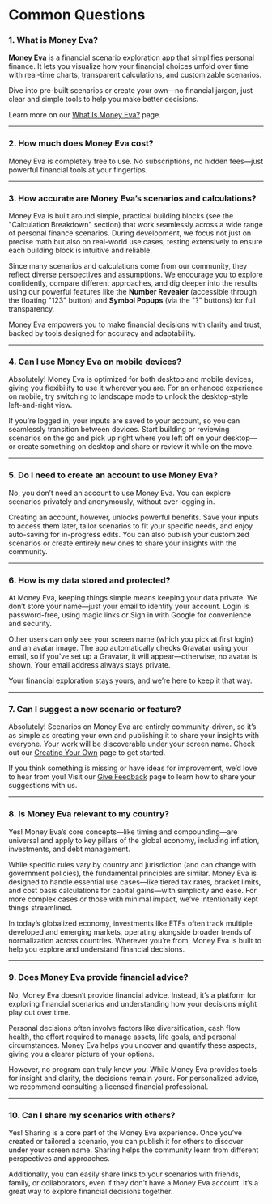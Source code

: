 # Common Questions

### 1. What is Money Eva?

<a href="https://moneyeva.com" target="_blank" rel="noopener">**Money Eva**</a> is a financial scenario exploration app that simplifies personal finance. It lets you visualize how your financial choices unfold over time with real-time charts, transparent calculations, and customizable scenarios.

Dive into pre-built scenarios or create your own—no financial jargon, just clear and simple tools to help you make better decisions.

Learn more on our [What Is Money Eva?](../intro/what-is-money-eva.md) page.

---

### 2. How much does Money Eva cost?

Money Eva is completely free to use. No subscriptions, no hidden fees—just powerful financial tools at your fingertips.

---

### 3. How accurate are Money Eva’s scenarios and calculations?

Money Eva is built around simple, practical building blocks (see the "Calculation Breakdown" section) that work seamlessly across a wide range of personal finance scenarios. During development, we focus not just on precise math but also on real-world use cases, testing extensively to ensure each building block is intuitive and reliable.

Since many scenarios and calculations come from our community, they reflect diverse perspectives and assumptions. We encourage you to explore confidently, compare different approaches, and dig deeper into the results using our powerful features like the **Number Revealer** (accessible through the floating "123" button) and **Symbol Popups** (via the "?" buttons) for full transparency.

Money Eva empowers you to make financial decisions with clarity and trust, backed by tools designed for accuracy and adaptability.

---

### 4. Can I use Money Eva on mobile devices?

Absolutely! Money Eva is optimized for both desktop and mobile devices, giving you flexibility to use it wherever you are. For an enhanced experience on mobile, try switching to landscape mode to unlock the desktop-style left-and-right view.

If you’re logged in, your inputs are saved to your account, so you can seamlessly transition between devices. Start building or reviewing scenarios on the go and pick up right where you left off on your desktop—or create something on desktop and share or review it while on the move.

---

### 5. Do I need to create an account to use Money Eva?

No, you don’t need an account to use Money Eva. You can explore scenarios privately and anonymously, without ever logging in.

Creating an account, however, unlocks powerful benefits. Save your inputs to access them later, tailor scenarios to fit your specific needs, and enjoy auto-saving for in-progress edits. You can also publish your customized scenarios or create entirely new ones to share your insights with the community.

---

### 6. How is my data stored and protected?

At Money Eva, keeping things simple means keeping your data private. We don’t store your name—just your email to identify your account. Login is password-free, using magic links or Sign in with Google for convenience and security.

Other users can only see your screen name (which you pick at first login) and an avatar image. The app automatically checks Gravatar using your email, so if you’ve set up a Gravatar, it will appear—otherwise, no avatar is shown. Your email address always stays private.

Your financial exploration stays yours, and we’re here to keep it that way.


---

### 7. Can I suggest a new scenario or feature?

Absolutely! Scenarios on Money Eva are entirely community-driven, so it’s as simple as creating your own and publishing it to share your insights with everyone. Your work will be discoverable under your screen name. Check out our [Creating Your Own](../guides/creating-your-own.md) page to get started.

If you think something is missing or have ideas for improvement, we’d love to hear from you! Visit our [Give Feedback](../community/give-feedback.md) page to learn how to share your suggestions with us.

---

### 8. Is Money Eva relevant to my country?

Yes! Money Eva’s core concepts—like timing and compounding—are universal and apply to key pillars of the global economy, including inflation, investments, and debt management.

While specific rules vary by country and jurisdiction (and can change with government policies), the fundamental principles are similar. Money Eva is designed to handle essential use cases—like tiered tax rates, bracket limits, and cost basis calculations for capital gains—with simplicity and ease. For more complex cases or those with minimal impact, we’ve intentionally kept things streamlined.

In today’s globalized economy, investments like ETFs often track multiple developed and emerging markets, operating alongside broader trends of normalization across countries. Wherever you’re from, Money Eva is built to help you explore and understand financial decisions.

---

### 9. Does Money Eva provide financial advice?

No, Money Eva doesn’t provide financial advice. Instead, it’s a platform for exploring financial scenarios and understanding how your decisions might play out over time.

Personal decisions often involve factors like diversification, cash flow health, the effort required to manage assets, life goals, and personal circumstances. Money Eva helps you uncover and quantify these aspects, giving you a clearer picture of your options.

However, no program can truly know *you*. While Money Eva provides tools for insight and clarity, the decisions remain yours. For personalized advice, we recommend consulting a licensed financial professional.

---

### 10. Can I share my scenarios with others?

Yes! Sharing is a core part of the Money Eva experience. Once you’ve created or tailored a scenario, you can publish it for others to discover under your screen name. Sharing helps the community learn from different perspectives and approaches.

Additionally, you can easily share links to your scenarios with friends, family, or collaborators, even if they don’t have a Money Eva account. It’s a great way to explore financial decisions together.
